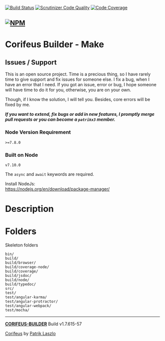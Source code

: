 [//]: #@corifeus-header

 [![Build Status](https://travis-ci.org/patrikx3/corifeus-builder.svg?branch=master)](https://travis-ci.org/patrikx3/corifeus-builder)  [![Scrutinizer Code Quality](https://scrutinizer-ci.com/g/patrikx3/corifeus-builder/badges/quality-score.png?b=master)](https://scrutinizer-ci.com/g/patrikx3/corifeus-builder/?branch=master)  [![Code Coverage](https://scrutinizer-ci.com/g/patrikx3/corifeus-builder/badges/coverage.png?b=master)](https://scrutinizer-ci.com/g/patrikx3/corifeus-builder/?branch=master)  
  
[![NPM](https://nodei.co/npm/corifeus-builder.png?downloads=true&downloadRank=true&stars=true)](https://www.npmjs.com/package/corifeus-builder/)
---
# Corifeus Builder - Make

## Issues / Support
This is an open source project. Time is a precious thing, so I have rarely time to give support and fix issues for someone else. I fix a bug, when I have an error that I need. If you got an issue, error or bug, I hope someone will have time to do it for you, otherwise, you are on your own.

Though, if I know the solution, I will tell you. Besides, core errors will be fixed by me.

***If you want to extend, fix bugs or add in new features, I promptly merge pull requests or you can become a ```patrikx3``` member.***

### Node Version Requirement 
``` 
>=7.8.0 
```  
   
### Built on Node 
``` 
v7.10.0
```   
   
The ```async``` and ```await``` keywords are required.

Install NodeJs:    
https://nodejs.org/en/download/package-manager/    
  
# Description  

                        
[//]: #@corifeus-header:end

# Folders
        
Skeleton folders
        
```javscript        
bin/
build/
build/browser/
build/coverage-node/
build/coverage/
build/jsdoc/
build/node/
build/typedoc/
src/
test/
test/angular-karma/
test/angular-protractor/
test/angular-webpack/
test/mocha/
```
[//]: #@corifeus-footer

---
[**CORIFEUS-BUILDER**](https://pages.corifeus.tk/corifeus-builder) Build v1.7.615-57

[Corifeus](http://www.corifeus.tk) by [Patrik Laszlo](http://patrikx3.tk)

[//]: #@corifeus-footer:end